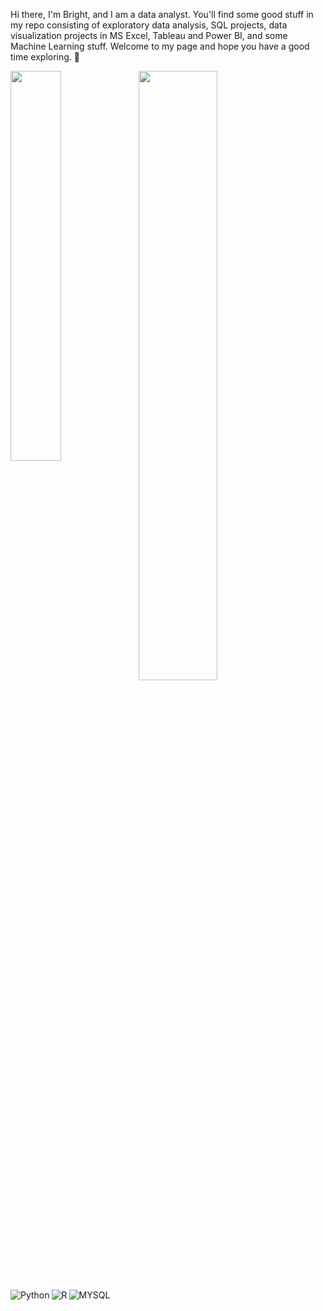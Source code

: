 Hi there, I'm Bright, and I am a data analyst. You'll find some good stuff in my repo consisting of exploratory data analysis, SQL projects, data visualization projects in MS Excel, Tableau and Power BI, and some Machine Learning stuff. Welcome to my page and hope you have a good time exploring. 👋


<img align="left" width="40%" src="https://github-readme-stats.vercel.app/api?username=brighteze&show_icons=true&theme=radical" />

<img align="left" width="50%" src="https://github-readme-stats.vercel.app/api/top-langs/?username=brighteze&layout=compact" />


<img align="left" alt="Python" src="https://img.shields.io/badge/python-3670A0?style=for-the-badge&logo=python&logoColor=ffdd54"/>
<img align="left" alt="R" src="https://img.shields.io/badge/r-%23276DC3.svg?style=for-the-badge&logo=r&logoColor=white"/>
<img align="left" alt="MYSQL" src="https://img.shields.io/badge/mysql-%2300f.svg?style=for-the-badge&logo=mysql&logoColor=white"/>


